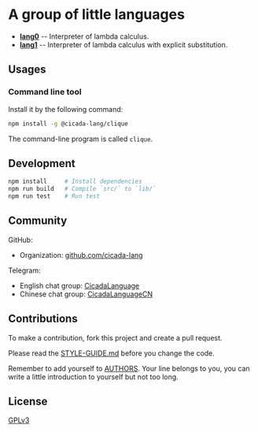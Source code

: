 # A group of little languages

- [**lang0**](./docs/lang0/README.md) -- Interpreter of lambda calculus.
- [**lang1**](./docs/lang1/README.md) -- Interpreter of lambda calculus with explicit substitution.

## Usages

### Command line tool

Install it by the following command:

```sh
npm install -g @cicada-lang/clique
```

The command-line program is called `clique`.

## Development

```sh
npm install     # Install dependencies
npm run build   # Compile `src/` to `lib/`
npm run test    # Run test
```

## Community

GitHub:

- Organization: [github.com/cicada-lang](https://github.com/cicada-lang)

Telegram:

- English chat group: [CicadaLanguage](https://t.me/CicadaLanguage)
- Chinese chat group: [CicadaLanguageCN](https://t.me/CicadaLanguageCN)

## Contributions

To make a contribution, fork this project and create a pull request.

Please read the [STYLE-GUIDE.md](STYLE-GUIDE.md) before you change the code.

Remember to add yourself to [AUTHORS](AUTHORS).
Your line belongs to you, you can write a little
introduction to yourself but not too long.

## License

[GPLv3](LICENSE)

